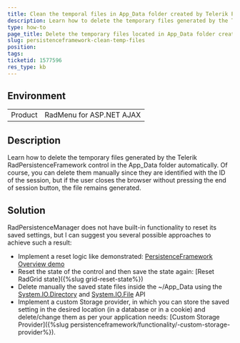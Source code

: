 ```yaml
---
title: Clean the temporal files in App_Data folder created by Telerik Persistence Framework
description: Learn how to delete the temporary files generated by the Telerik RadPersistenceFramework control in the App_Data folder automatically.
type: how-to
page_title: Delete the temporary files located in App_Data folder created by RadPersistenceFramework
slug: persistenceframework-clean-temp-files
position: 
tags: 
ticketid: 1577596
res_type: kb
---
```


## Environment
<table>
	<tbody>
		<tr>
			<td>Product</td>
			<td>RadMenu for ASP.NET AJAX</td>
		</tr>
	</tbody>
</table>


## Description
Learn how to delete the temporary files generated by the Telerik RadPersistenceFramework control in the App_Data folder automatically. Of course, you can delete them manually since they are identified with the ID of the session, but if the user closes the browser without pressing the end of session button, the file remains generated.

## Solution
RadPersistenceManager does not have built-in functionality to reset its saved settings, but I can suggest you several possible approaches to achieve such a result:

* Implement a reset logic like demonstrated: [PersistenceFramework Overview demo](https://demos.telerik.com/aspnet-ajax/persistence-framework/examples/overview/defaultcs.aspx)
* Reset the state of the control and then save the state again: [Reset RadGrid state]({%slug grid-reset-state%})
* Delete manually the saved state files inside the ~/App_Data using the [System.IO.Directory](https://docs.microsoft.com/en-us/dotnet/api/system.io.directory.getfiles?view=netframework-4.8) and [System.IO.File](https://docs.microsoft.com/en-us/dotnet/api/system.io.file?view=net-6.0) API
* Implement a custom Storage provider, in which you can store the saved setting in the desired location (in a database or in a cookie) and delete/change them as per your application needs: [Custom Storage Provider]({%slug persistenceframework/functionality/-custom-storage-provider%}).
  
   